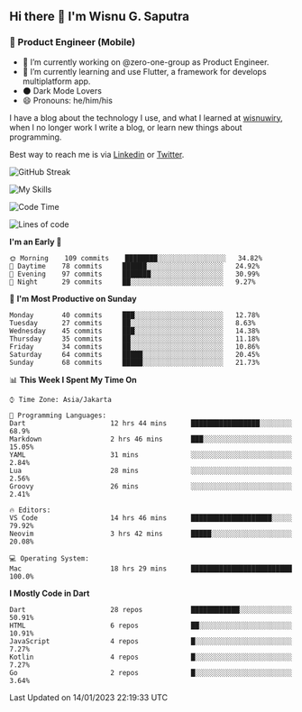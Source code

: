 ## Hi there 👋 I'm Wisnu G. Saputra

### :mobile_phone_off: Product Engineer (Mobile)

- 🔭 I’m currently working on @zero-one-group as Product Engineer.
- 🌱 I’m currently learning and use Flutter, a framework for develops multiplatform app.
- 🌑 Dark Mode Lovers
- 😄 Pronouns: he/him/his

I have a blog about the technology I use, and what I learned at [wisnuwiry](https://wisnuwiry.space/), when I no longer work I write a blog, or learn new things about programming.

Best way to reach me is via [Linkedin](https://www.linkedin.com/in/wisnu-saputra/) or [Twitter](https://twitter.com/wisnuwiry).

![GitHub Streak](https://streak-stats.demolab.com?user=wisnuwiry&theme=dark&hide_border=true)

![My Skills](https://skillicons.dev/icons?i=dart,flutter,kotlin,swift,js,css,neovim,git,linux&perline=5)

<!--START_SECTION:waka-->
![Code Time](http://img.shields.io/badge/Code%20Time-78%20hrs%2037%20mins-blue)

![Lines of code](https://img.shields.io/badge/From%20Hello%20World%20I%27ve%20Written-538%20Thousand%20lines%20of%20code-blue)

**I'm an Early 🐤** 

```text
🌞 Morning    109 commits    ████████░░░░░░░░░░░░░░░░░   34.82% 
🌆 Daytime    78 commits     ██████░░░░░░░░░░░░░░░░░░░   24.92% 
🌃 Evening    97 commits     ███████░░░░░░░░░░░░░░░░░░   30.99% 
🌙 Night      29 commits     ██░░░░░░░░░░░░░░░░░░░░░░░   9.27%

```
📅 **I'm Most Productive on Sunday** 

```text
Monday       40 commits     ███░░░░░░░░░░░░░░░░░░░░░░   12.78% 
Tuesday      27 commits     ██░░░░░░░░░░░░░░░░░░░░░░░   8.63% 
Wednesday    45 commits     ███░░░░░░░░░░░░░░░░░░░░░░   14.38% 
Thursday     35 commits     ██░░░░░░░░░░░░░░░░░░░░░░░   11.18% 
Friday       34 commits     ██░░░░░░░░░░░░░░░░░░░░░░░   10.86% 
Saturday     64 commits     █████░░░░░░░░░░░░░░░░░░░░   20.45% 
Sunday       68 commits     █████░░░░░░░░░░░░░░░░░░░░   21.73%

```


📊 **This Week I Spent My Time On** 

```text
⌚︎ Time Zone: Asia/Jakarta

💬 Programming Languages: 
Dart                     12 hrs 44 mins      █████████████████░░░░░░░░   68.9% 
Markdown                 2 hrs 46 mins       ███░░░░░░░░░░░░░░░░░░░░░░   15.05% 
YAML                     31 mins             ░░░░░░░░░░░░░░░░░░░░░░░░░   2.84% 
Lua                      28 mins             ░░░░░░░░░░░░░░░░░░░░░░░░░   2.56% 
Groovy                   26 mins             ░░░░░░░░░░░░░░░░░░░░░░░░░   2.41%

🔥 Editors: 
VS Code                  14 hrs 46 mins      ████████████████████░░░░░   79.92% 
Neovim                   3 hrs 42 mins       █████░░░░░░░░░░░░░░░░░░░░   20.08%

💻 Operating System: 
Mac                      18 hrs 29 mins      █████████████████████████   100.0%

```

**I Mostly Code in Dart** 

```text
Dart                     28 repos            ████████████░░░░░░░░░░░░░   50.91% 
HTML                     6 repos             ██░░░░░░░░░░░░░░░░░░░░░░░   10.91% 
JavaScript               4 repos             █░░░░░░░░░░░░░░░░░░░░░░░░   7.27% 
Kotlin                   4 repos             █░░░░░░░░░░░░░░░░░░░░░░░░   7.27% 
Go                       2 repos             █░░░░░░░░░░░░░░░░░░░░░░░░   3.64%

```



 Last Updated on 14/01/2023 22:19:33 UTC
<!--END_SECTION:waka-->
